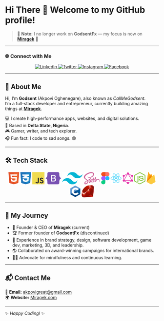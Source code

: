 <!--
Thanks for checking out my README — Sending love from Africa ❤️
-->

# Hi There 👋 Welcome to my GitHub profile!


> 🚨 **Note:** I no longer work on **GodsentFx** — my focus is now on **[Miragek](https://miragek.com)** 🚀

---

### 🌐 Connect with Me

<p align="center">
  <a href="https://www.linkedin.com/in/callme-godsent-291127244">
    <img src="https://img.shields.io/badge/linkedin-%2300acee.svg?color=405DE6&style=for-the-badge&logo=linkedin&logoColor=white" alt="LinkedIn" />
  </a>
  <a href="https://twitter.com/AkpoviGreat">
    <img src="https://img.shields.io/badge/twitter-%2300acee.svg?color=1DA1F2&style=for-the-badge&logo=twitter&logoColor=white" alt="Twitter" />
  </a>
  <a href="https://www.instagram.com/call_me_godsent/">
    <img src="https://img.shields.io/badge/instagram-%ff5851db.svg?color=C13584&style=for-the-badge&logo=instagram&logoColor=white" alt="Instagram" />
  </a>
  <a href="https://facebook.com/callme.godsent">
    <img src="https://img.shields.io/badge/Facebook-1877F2?style=for-the-badge&logo=facebook&logoColor=white" alt="Facebook" />
  </a>
</p>

---

## 👤 About Me

Hi, I’m **Godsent** (Akpovi Oghenegare), also known as *CallMeGodsent*.  
I’m a full-stack developer and entrepreneur, currently building amazing things at **[Miragek](https://miragek.com)**.

💻 I create high-performance apps, websites, and digital solutions.  
📍 Based in **Delta State, Nigeria**.  
🎮 Gamer, writer, and tech explorer.  
🎧 Fun fact: I code to sad songs. 😅  

---

## 🛠 Tech Stack

<p align="center">
  <img height="40" src="https://raw.githubusercontent.com/GodsentFx/GodsentFx/main/assets/html.svg" alt="HTML" />
  <img height="40" src="https://raw.githubusercontent.com/GodsentFx/GodsentFx/main/assets/css.svg" alt="CSS" />
  <img height="40" src="https://raw.githubusercontent.com/GodsentFx/GodsentFx/main/assets/javascript.svg" alt="JavaScript" />
  <img height="40" src="https://raw.githubusercontent.com/GodsentFx/GodsentFx/main/assets/bootstrap.svg" alt="Bootstrap" />
  <img height="40" src="https://raw.githubusercontent.com/GodsentFx/GodsentFx/main/assets/tailwind.svg" alt="Tailwind CSS" />
  <img height="40" src="https://raw.githubusercontent.com/GodsentFx/GodsentFx/main/assets/sass.svg" alt="Sass" />
  <img height="40" src="https://raw.githubusercontent.com/GodsentFx/GodsentFx/main/assets/figma.svg" alt="Figma" />
  <img height="40" src="https://raw.githubusercontent.com/GodsentFx/GodsentFx/main/assets/react.svg" alt="React" />
  <img height="40" src="https://raw.githubusercontent.com/GodsentFx/GodsentFx/main/assets/graphql.svg" alt="GraphQL" />
  <img height="40" src="https://raw.githubusercontent.com/GodsentFx/GodsentFx/main/assets/nodejs.svg" alt="Node.js" />
  <img height="40" src="https://raw.githubusercontent.com/GodsentFx/GodsentFx/main/assets/firebase.svg" alt="Firebase" />
  <img height="40" src="https://raw.githubusercontent.com/GodsentFx/GodsentFx/main/assets/c.svg" alt="C Programming" />
  <img height="40" src="https://raw.githubusercontent.com/GodsentFx/GodsentFx/main/assets/ruby.svg" alt="Ruby" />
</p>

---

## 📜 My Journey

- 🚀 Founder & CEO of **Miragek** (current)  
- 🏆 Former founder of **GodsentFx** (discontinued)  
- 🎯 Experience in brand strategy, design, software development, game dev, marketing, 3D, and leadership.  
- 🌎 Collaborated on award-winning campaigns for international brands.  
- 🧘‍♂️ Advocate for mindfulness and continuous learning.

---

## 📬 Contact Me

📧 **Email:** [akpovigreat@gmail.com](mailto:akpovigreat@gmail.com)  
🌍 **Website:** [Miragek.com](https://miragek.com)  

---

✨ *Happy Coding!* ✨
